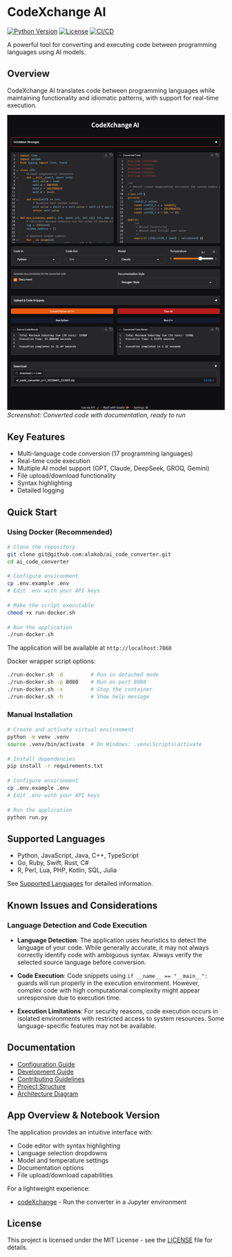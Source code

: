 # CodeXchange AI

[![Python Version](https://img.shields.io/badge/python-3.10%2B-blue.svg)](https://python.org)
[![License](https://img.shields.io/badge/license-MIT-green.svg)](LICENSE)
[![CI/CD](https://github.com/alakob/ai_code_converter/actions/workflows/python-test.yml/badge.svg)](https://github.com/alakob/ai_code_converter/actions/workflows/python-test.yml)

A powerful tool for converting and executing code between programming languages using AI models.

## Overview

CodeXchange AI translates code between programming languages while maintaining functionality and idiomatic patterns, with support for real-time execution.

![Conversion Output](screenshots/codeXchange_3.png)  
*Screenshot: Converted code with documentation, ready to run*

## Key Features

- Multi-language code conversion (17 programming languages)
- Real-time code execution
- Multiple AI model support (GPT, Claude, DeepSeek, GROQ, Gemini)
- File upload/download functionality
- Syntax highlighting
- Detailed logging

## Quick Start

### Using Docker (Recommended)

```bash
# Clone the repository
git clone git@github.com:alakob/ai_code_converter.git
cd ai_code_converter

# Configure environment
cp .env.example .env
# Edit .env with your API keys

# Make the script executable
chmod +x run-docker.sh

# Run the application
./run-docker.sh
```

The application will be available at `http://localhost:7860`

Docker wrapper script options:
```bash
./run-docker.sh -d         # Run in detached mode
./run-docker.sh -p 8080    # Run on port 8080
./run-docker.sh -s         # Stop the container
./run-docker.sh -h         # Show help message
```

### Manual Installation

```bash
# Create and activate virtual environment
python -m venv .venv
source .venv/bin/activate  # On Windows: .venv\Scripts\activate

# Install dependencies
pip install -r requirements.txt

# Configure environment
cp .env.example .env
# Edit .env with your API keys

# Run the application
python run.py
```

## Supported Languages

- Python, JavaScript, Java, C++, TypeScript
- Go, Ruby, Swift, Rust, C#
- R, Perl, Lua, PHP, Kotlin, SQL, Julia

See [Supported Languages](./docs/languages.md) for detailed information.

## Known Issues and Considerations

### Language Detection and Code Execution

- **Language Detection**: The application uses heuristics to detect the language of your code. While generally accurate, it may not always correctly identify code with ambiguous syntax. Always verify the selected source language before conversion.

- **Code Execution**: Code snippets using `if __name__ == "__main__":` guards will run properly in the execution environment. However, complex code with high computational complexity might appear unresponsive due to execution time.

- **Execution Limitations**: For security reasons, code execution occurs in isolated environments with restricted access to system resources. Some language-specific features may not be available.

## Documentation

- [Configuration Guide](./docs/configuration.md)
- [Development Guide](./docs/development.md)
- [Contributing Guidelines](./docs/contributing.md)
- [Project Structure](./docs/project_structure.md)
- [Architecture Diagram](./docs/architecture_diagram.md)

## App Overview & Notebook Version

The application provides an intuitive interface with:
- Code editor with syntax highlighting
- Language selection dropdowns
- Model and temperature settings
- Documentation options
- File upload/download capabilities

For a lightweight experience:
- [codeXchange](./codeXchange.ipynb) - Run the converter in a Jupyter environment

## License

This project is licensed under the MIT License - see the [LICENSE](LICENSE) file for details. 